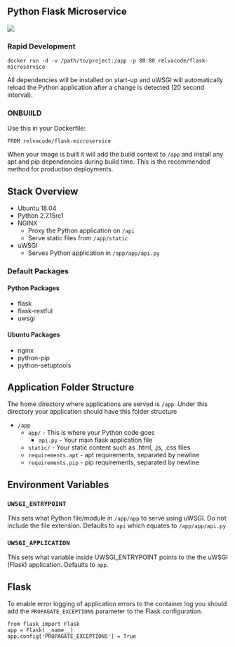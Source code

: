 ## Python Flask Microservice

[![](https://images.microbadger.com/badges/image/relvacode/flask-microservice.svg)](https://microbadger.com/images/relvacode/flask-microservice "Get your own image badge on microbadger.com")

### Rapid Development

    docker run -d -v /path/to/project:/app -p 80:80 relvacode/flask-microservice
    
All dependencies will be installed on start-up and uWSGI will automatically reload the Python application after a change is detected (20 second interval).
    
### ONBUIILD
    
Use this in your Dockerfile:

    FROM relvacode/flask-microservice
    
When your image is built it will add the build context to `/app` and install any apt and pip dependencies during build time.
This is the recommended method for production deployments.

## Stack Overview

  * Ubuntu 18.04
  * Python 2.7.15rc1
  * NGINX
    * Proxy the Python application on `/api`
    * Serve static files from `/app/static`
  * uWSGI
    * Serves Python application in `/app/app/api.py`
    
    
### Default Packages

#### Python Packages
  * flask
  * flask-restful
  * uwsgi
  
#### Ubuntu Packages
  * nginx
  * python-pip
  * python-setuptools
  

## Application Folder Structure

The home directory where applications are served is `/app`.
 Under this directory your application should have this folder structure

 * `/app`
   * `app/` - This is where your Python code goes
     * `api.py` - Your main flask application file
   * `static/` - Your static content such as .html, .js, .css files
   * `requirements.apt` - apt requirements, separated by newline
   * `requirements.pip` - pip requirements, separated by newline

## Environment Variables

### `UWSGI_ENTRYPOINT`

This sets what Python file/module in `/app/app` to serve using uWSGI. Do not include the file extension.
Defaults to `api` which equates to `/app/app/api.py`

### `UWSGI_APPLICATION`

This sets what variable inside UWSGI_ENTRYPOINT points to the the uWSGI (Flask) application.
Defaults to `app`.

## Flask

To enable error logging of application errors to the container log you should add the `PROPAGATE_EXCEPTIONS` parameter to the Flask configuration.

    from flask import Flask
    app = Flask(__name__)
    app.config['PROPAGATE_EXCEPTIONS'] = True
    
    
